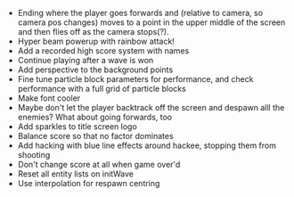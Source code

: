 - Ending where the player goes forwards and (relative to camera, so camera pos changes) moves to a point in the upper middle of the screen and then flies off as the camera stops(?).
- Hyper beam powerup with rainbow attack!
- Add a recorded high score system with names
- Continue playing after a wave is won
- Add perspective to the background points
- Fine tune particle block parameters for performance, and check performance with a full grid of particle blocks
- Make font cooler
- Maybe don't let the player backtrack off the screen and despawn alll the enemies? What about going forwards, too
- Add sparkles to title screen logo
- Balance score so that no factor dominates
- Add hacking with blue line effects around hackee, stopping them from shooting
- Don't change score at all when game over'd
- Reset all entity lists on initWave
- Use interpolation for respawn centring

